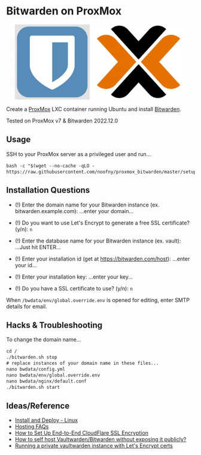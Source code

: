 # Bitwarden on ProxMox

<p align="center">
    <img height="200" alt="Bitwarden Logo" src="img/logo_bitwarden.png">
    <img height="200" alt="ProxMox Logo" src="img/logo_proxmox.png">
</p>

Create a [ProxMox](https://www.proxmox.com/en/) LXC container running Ubuntu and install [Bitwarden](https://bitwarden.com/).

Tested on ProxMox v7 & Bitwarden 2022.12.0

## Usage

SSH to your ProxMox server as a privileged user and run...

```shell
bash -c "$(wget --no-cache -qLO - https://raw.githubusercontent.com/noofny/proxmox_bitwarden/master/setup.sh)"
```

## Installation Questions

- (!) Enter the domain name for your Bitwarden instance (ex. bitwarden.example.com):
...enter your domain...

- (!) Do you want to use Let's Encrypt to generate a free SSL certificate? (y/n):
`n`

- (!) Enter the database name for your Bitwarden instance (ex. vault):
...Just hit ENTER...

- (!) Enter your installation id (get at https://bitwarden.com/host):
...enter your id...

- (!) Enter your installation key:
...enter your key...

- (!) Do you have a SSL certificate to use? (y/n):
`n`

When `/bwdata/env/global.override.env` is opened for editing, enter SMTP details for email.

## Hacks & Troubleshooting

To change the domain name...

```shell
cd /
./bitwarden.sh stop
# replace instances of your domain name in these files... 
nano bwdata/config.yml
nano bwdata/env/global.override.env
nano bwdata/nginx/default.conf
./bitwarden.sh start
```

## Ideas/Reference

- [Install and Deploy - Linux](https://bitwarden.com/help/install-on-premise-linux/)
- [Hosting FAQs](https://bitwarden.com/help/hosting-faqs/)
- [How to Set Up End-to-End CloudFlare SSL Encryption](https://adamtheautomator.com/cloudflare-ssl/)
- [How to self host Vaultwarden/Bitwarden without exposing it publicly?](https://www.reddit.com/r/selfhosted/comments/xftv80/how_to_self_host_vaultwardenbitwarden_without/)
- [Running a private vaultwarden instance with Let's Encrypt certs](https://github.com/dani-garcia/vaultwarden/wiki/Running-a-private-vaultwarden-instance-with-Let%27s-Encrypt-certs)
